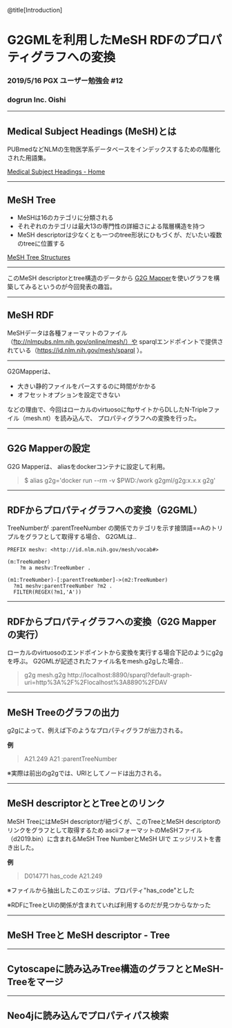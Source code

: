 @title[Introduction]
# G2GMLを利用したMeSH RDFのプロパティグラフへの変換

### 2019/5/16 PGX ユーザー勉強会 #12

### dogrun Inc. Oishi

---
## Medical Subject Headings (MeSH)とは

PUBmedなどNLMの生物医学系データベースをインデックスするための階層化された用語集。

[Medical Subject Headings - Home](https://www.nlm.nih.gov/mesh/meshhome.html)

---
## MeSH Tree

- MeSHは16のカテゴリに分類される
- それぞれのカテゴリは最大13の専門性の詳細さによる階層構造を持つ
- MeSH descriptorは少なくとも一つのtree形状にひもづくが、だいたい複数のtreeに位置する

[MeSH Tree Structures](https://www.nlm.nih.gov/mesh/intro_trees.html)

---

このMeSH descriptorとtree構造のデータから
[G2G Mapper](https://g2gml.readthedocs.io/en/latest/contents/g2gml.html)を使いグラフを構築してみるというのが今回発表の趣旨。

---
## MeSH RDF

MeSHデータは各種フォーマットのファイル（ftp://nlmpubs.nlm.nih.gov/online/mesh/）や
sparqlエンドポイントで提供されている（https://id.nlm.nih.gov/mesh/sparql ）。

---

G2GMapperは、

- 大きい静的ファイルをパースするのに時間がかかる
- オフセットオプションを設定できない

などの理由で、今回はローカルのvirtuosoにftpサイトからDLしたN-Tripleファイル（mesh.nt）を読み込んで、
プロパティグラフへの変換を行った。

---
## G2G Mapperの設定

G2G Mapperは、
aliasをdockerコンテナに設定して利用。


> $ alias g2g='docker run --rm -v $PWD:/work g2gml/g2g:x.x.x g2g'


---
## RDFからプロパティグラフへの変換（G2GML）

TreeNumberが :parentTreeNumber の関係でカテゴリを示す接頭語==Aのトリプルをグラフとして取得する場合、
G2GMLは‥

```sparql
PREFIX meshv: <http://id.nlm.nih.gov/mesh/vocab#>

(m:TreeNumber)
    ?m a meshv:TreeNumber .

(m1:TreeNumber)-[:parentTreeNumber]->(m2:TreeNumber)
  ?m1 meshv:parentTreeNumber ?m2 .
  FILTER(REGEX(?m1,'A'))
```

---
## RDFからプロパティグラフへの変換（G2G Mapperの実行）

ローカルのvirtuosoのエンドポイントから変換を実行する場合下記のようにg2gを呼ぶ。
G2GMLが記述されたファイル名をmesh.g2gした場合‥


> g2g mesh.g2g http://localhost:8890/sparql?default-graph-uri=http%3A%2F%2Flocalhost%3A8890%2FDAV



---
## MeSH Treeのグラフの出力

g2gによって、例えば下のようなプロパティグラフが出力される。

**例**
> A21.249   A21   :parentTreeNumber


※実際は前出のg2gでは、URIとしてノードは出力される。


---
## MeSH descriptorととTreeとのリンク

MeSH TreeにはMeSH descriptorが紐づくが、このTreeとMeSH descriptorのリンクをグラフとして取得するため
asciiフォーマットのMeSHファイル（d2019.bin）に含まれるMeSH Tree NumberとMeSH UIで
エッジリストを書き出した。

**例**
> D014771 has_code A21.249

※ファイルから抽出したこのエッジは、プロパティ"has_code"とした

※RDFにTreeとUIの関係が含まれていれば利用するのだが見つからなかった

---
## MeSH Treeと MeSH descriptor - Tree





---
## Cytoscapeに読み込みTree構造のグラフととMeSH-Treeをマージ




---
## Neo4jに読み込んでプロパティパス検索
